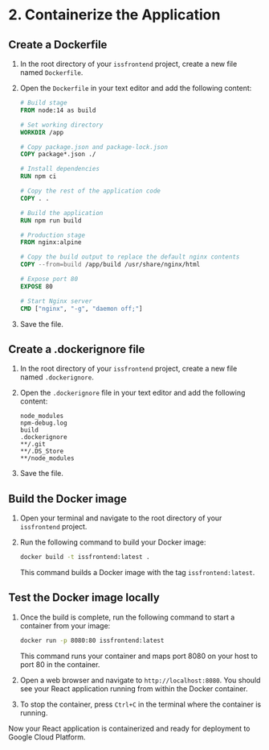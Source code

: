 # 2. Containerize the Application

## Create a Dockerfile

1. In the root directory of your `issfrontend` project, create a new file named `Dockerfile`.

2. Open the `Dockerfile` in your text editor and add the following content:

   ```dockerfile
   # Build stage
   FROM node:14 as build

   # Set working directory
   WORKDIR /app

   # Copy package.json and package-lock.json
   COPY package*.json ./

   # Install dependencies
   RUN npm ci

   # Copy the rest of the application code
   COPY . .

   # Build the application
   RUN npm run build

   # Production stage
   FROM nginx:alpine

   # Copy the build output to replace the default nginx contents
   COPY --from=build /app/build /usr/share/nginx/html

   # Expose port 80
   EXPOSE 80

   # Start Nginx server
   CMD ["nginx", "-g", "daemon off;"]
   ```

3. Save the file.

## Create a .dockerignore file

1. In the root directory of your `issfrontend` project, create a new file named `.dockerignore`.

2. Open the `.dockerignore` file in your text editor and add the following content:

   ```
   node_modules
   npm-debug.log
   build
   .dockerignore
   **/.git
   **/.DS_Store
   **/node_modules
   ```

3. Save the file.

## Build the Docker image

1. Open your terminal and navigate to the root directory of your `issfrontend` project.

2. Run the following command to build your Docker image:

   ```bash
   docker build -t issfrontend:latest .
   ```

   This command builds a Docker image with the tag `issfrontend:latest`.

## Test the Docker image locally

1. Once the build is complete, run the following command to start a container from your image:

   ```bash
   docker run -p 8080:80 issfrontend:latest
   ```

   This command runs your container and maps port 8080 on your host to port 80 in the container.

2. Open a web browser and navigate to `http://localhost:8080`. You should see your React application running from within the Docker container.

3. To stop the container, press `Ctrl+C` in the terminal where the container is running.

Now your React application is containerized and ready for deployment to Google Cloud Platform.

